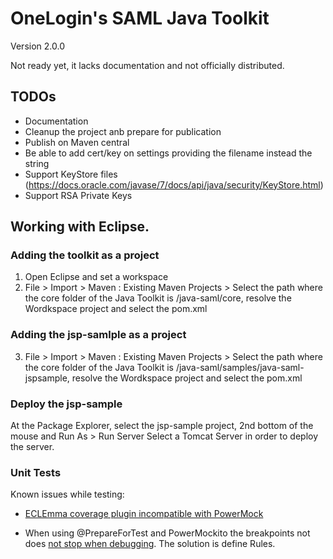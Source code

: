 # OneLogin's SAML Java Toolkit

Version 2.0.0

Not ready yet, it lacks documentation and not officially distributed.


## TODOs

- Documentation
- Cleanup the project anb prepare for publication
- Publish on Maven central
- Be able to add cert/key on settings providing the filename instead the string
- Support KeyStore files (https://docs.oracle.com/javase/7/docs/api/java/security/KeyStore.html)
- Support RSA Private Keys

## Working with Eclipse.

### Adding the toolkit as a project

1. Open Eclipse and set a workspace
2. File > Import > Maven : Existing Maven Projects > Select the path where the core folder of the Java Toolkit is  <path>/java-saml/core, resolve the Wordkspace project and select the pom.xml

### Adding the jsp-samlple as a project

3. File > Import > Maven : Existing Maven Projects > Select the path where the core folder of the Java Toolkit is  <path>/java-saml/samples/java-saml-jspsample, resolve the Wordkspace project and select the pom.xml

### Deploy the jsp-sample

At the Package Explorer, select the jsp-sample project, 2nd bottom of the mouse and Run As > Run Server
Select a Tomcat Server in order to deploy the server.

### Unit Tests

Known issues while testing:

 * [ECLEmma coverage plugin incompatible with PowerMock](http://stackoverflow.com/questions/23363212/powermock-eclemma-coverage-issue)
  
 * When using @PrepareForTest and PowerMockito the breakpoints not does [not stop when debugging](http://stackoverflow.com/questions/35140575/powermockito-junit-and-eclemma-debugging-dosent-work). The solution is define Rules.
